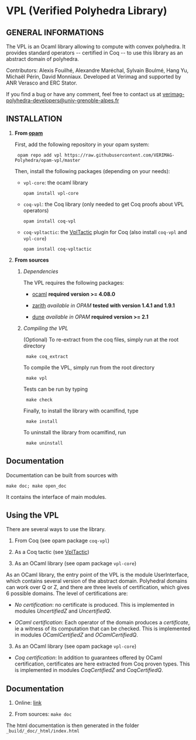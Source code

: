 # VPL (Verified Polyhedra Library)

## GENERAL INFORMATIONS

The VPL is an Ocaml library allowing to compute with convex polyhedra.
It provides standard operators -- certified in Coq -- to use this library as an abstract domain of polyhedra.

Contributors: Alexis Fouilhé, Alexandre Maréchal, Sylvain Boulmé, Hang Yu, Michaël Périn, David Monniaux.
Developed at Verimag and supported by ANR Verasco and ERC Stator.

If you find a bug or have any comment, feel free to contact us at verimag-polyhedra-developers@univ-grenoble-alpes.fr

## INSTALLATION

1. __From [opam](https://opam.ocaml.org/)__

    First, add the following repository in your opam system:

        opam repo add vpl https://raw.githubusercontent.com/VERIMAG-Polyhedra/opam-vpl/master

    Then, install the following packages (depending on your needs):

    * `vpl-core`: the ocaml library

      ```
      opam install vpl-core
      ```

    * `coq-vpl`: the Coq library (only needed to get Coq proofs about VPL operators)

      ```
      opam install coq-vpl
      ```

    * `coq-vpltactic`: the [VplTactic](https://github.com/VERIMAG-Polyhedra/VplTactic) plugin for Coq (also install `coq-vpl` and `vpl-core`)

      ```
      opam install coq-vpltactic
      ```

2. __From sources__

    1. _Dependencies_

        The VPL requires the following packages:

        * [ocaml](http://caml.inria.fr/ocaml/index.en.html)
        __required version >= 4.08.0__

        * [zarith](https://forge.ocamlcore.org/projects/zarith)
        _available in OPAM_
        __tested with version 1.4.1 and 1.9.1__

        * [dune](https://dune.readthedocs.io/en/stable/)
        _available in OPAM_
        __required version >= 2.1__

    2. _Compiling the VPL_

       (Optional) To re-extract from the coq files, simply run at the root directory

            make coq_extract

       To compile the VPL, simply run from the root directory

            make vpl

       Tests can be run by typing

            make check

       Finally, to install the library with ocamlfind, type

            make install

       To uninstall the library from ocamlfind, run

            make uninstall

## Documentation
Documentation can be built from sources with

    make doc; make open_doc

It contains the interface of main modules.

## Using the VPL

There are several ways to use the library.

1. From Coq
(see opam package `coq-vpl`)

2. As a Coq tactic
(see [VplTactic](https://github.com/VERIMAG-Polyhedra/VplTactic))

3. As an OCaml library
(see opam package `vpl-core`)

As an OCaml library, the entry point of the VPL is the module UserInterface, which contains several version of the abstract domain.
Polyhedral domains can work over Q or Z, and there are three levels of certification, which gives 6 possible domains.
The level of certifications are:

* _No certification_: no certificate is produced. This is implemented in modules _UncertifiedZ_ and _UncertifiedQ_.

* _OCaml certification_: Each operator of the domain produces a _certificate_, ie a witness of its computation that can be checked. This is implemented in modules _OCamlCertifiedZ_ and _OCamlCertifiedQ_.  

3. As an OCaml library
(see opam package `vpl-core`)

* _Coq certification_: In addition to guarantees offered by OCaml certification, certificates are here extracted from Coq proven types. This is implemented in modules _CoqCertifiedZ_ and _CoqCertifiedQ_.  

## Documentation

1. Online: [link](https://amarechal.gitlab.io/home/projects/vpl/vpl-core/)

2. From sources: `make doc`

The html documentation is then generated in the folder `_build/_doc/_html/index.html`
